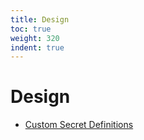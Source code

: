 ```yaml
---
title: Design
toc: true
weight: 320
indent: true
---
```

# Design
* [Custom Secret Definitions](design/custom-secret-definitions.md)
